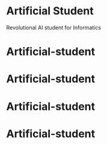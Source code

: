 # Artificial Student
Revolutional AI student for Informatics
# Artificial-student
# Artificial-student
# Artificial-student
# Artificial-student
